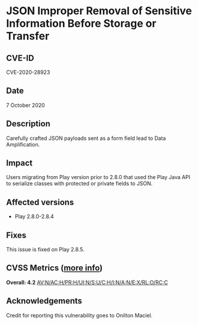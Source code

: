 # JSON Improper Removal of Sensitive Information Before Storage or Transfer

## CVE-ID

CVE-2020-28923

## Date

7 October 2020

## Description

Carefully crafted JSON payloads sent as a form field lead to Data Amplification.

## Impact

Users migrating from Play version prior to 2.8.0 that used the Play Java API to serialize classes with protected or private fields to JSON. 

## Affected versions

- Play 2.8.0-2.8.4

## Fixes

This issue is fixed on Play 2.8.5. 

## CVSS Metrics ([more info](https://www.first.org/cvss/user-guide))

**Overall: 4.2**
[AV:N/AC:H/PR:H/UI:N/S:U/C:H/I:N/A:N/E:X/RL:O/RC:C](https://nvd.nist.gov/vuln-metrics/cvss/v3-calculator?vector=AV:N/AC:H/PR:H/UI:N/S:U/C:H/I:N/A:N/E:X/RL:O/RC:C&version=3.1)

## Acknowledgements

Credit for reporting this vulnerability goes to Onilton Maciel.
